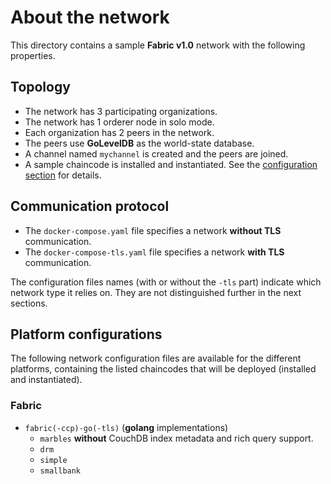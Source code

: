# About the network

This directory contains a sample __Fabric v1.0__ network with the following properties.

## Topology
* The network has 3 participating organizations.
* The network has 1 orderer node in solo mode.
* Each organization has 2 peers in the network.
* The peers use __GoLevelDB__ as the world-state database.
* A channel named `mychannel` is created and the peers are joined.
* A sample chaincode is installed and instantiated. See the [configuration section](#platform-configurations) for details.

## Communication protocol
* The `docker-compose.yaml` file specifies a network __without TLS__ communication.
* The `docker-compose-tls.yaml` file specifies a network __with TLS__ communication.

The configuration files names (with or without the `-tls` part) indicate which network type it relies on. They are not distinguished further in the next sections.

## Platform configurations

The following network configuration files are available for the different platforms, containing the listed chaincodes that will be deployed (installed and instantiated).


### Fabric
* `fabric(-ccp)-go(-tls)` (__golang__ implementations) 
  * `marbles` __without__ CouchDB index metadata and rich query support.
  * `drm`
  * `simple`
  * `smallbank`